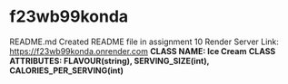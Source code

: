 # f23wb99konda
README.md Created README file in assignment 10
Render Server Link: https://f23wb99konda.onrender.com
**CLASS NAME: Ice Cream**
**CLASS ATTRIBUTES: FLAVOUR(string), SERVING_SIZE(int), CALORIES_PER_SERVING(int)**

